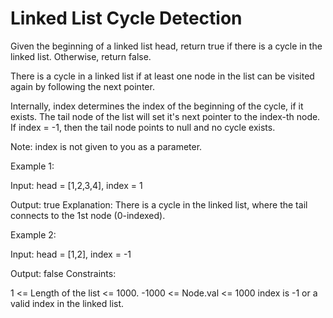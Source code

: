 # Linked List Cycle Detection
Given the beginning of a linked list head, return true if there is a cycle in the linked list. Otherwise, return false.

There is a cycle in a linked list if at least one node in the list can be visited again by following the next pointer.

Internally, index determines the index of the beginning of the cycle, if it exists. The tail node of the list will set it's next pointer to the index-th node. If index = -1, then the tail node points to null and no cycle exists.

Note: index is not given to you as a parameter.

Example 1:



Input: head = [1,2,3,4], index = 1

Output: true
Explanation: There is a cycle in the linked list, where the tail connects to the 1st node (0-indexed).

Example 2:



Input: head = [1,2], index = -1

Output: false
Constraints:

1 <= Length of the list <= 1000.
-1000 <= Node.val <= 1000
index is -1 or a valid index in the linked list.

